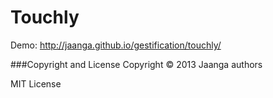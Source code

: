 Touchly
=======

Demo: http://jaanga.github.io/gestification/touchly/

###Copyright and License
Copyright &copy; 2013 Jaanga authors

MIT License